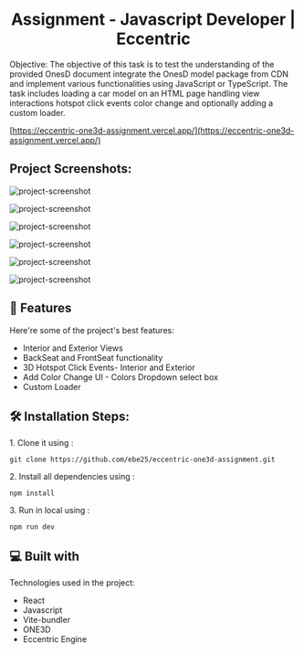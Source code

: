 <h1 align="center" id="title">Assignment - Javascript Developer | Eccentric</h1>

<p id="description">Objective: The objective of this task is to test the understanding of the provided OnesD document integrate the OnesD model package from CDN and implement various functionalities using JavaScript or TypeScript. The task includes loading a car model on an HTML page handling view interactions hotspot click events color change and optionally adding a custom loader.</p>

[https://eccentric-one3d-assignment.vercel.app/](https://eccentric-one3d-assignment.vercel.app/)

<h2>Project Screenshots:</h2>

<img src="https://iili.io/dKxjxTv.png" alt="project-screenshot" /><br/>

<img src="https://iili.io/dKxjcyG.png" alt="project-screenshot" /><br/>

<img src="https://iili.io/dKxjjae.md.png " alt="project-screenshot" /> <br/>

<img src="https://iili.io/dKxjw8u.md.png " alt="project-screenshot" /><br/>

<img src="https://iili.io/dKxjNyb.md.png " alt="project-screenshot" /><br/>

<img src="https://iili.io/dKxjhF9.md.png " alt="project-screenshot"/> <br/>

<h2>🧐 Features</h2>

Here're some of the project's best features:

- Interior and Exterior Views
- BackSeat and FrontSeat functionality
- 3D Hotspot Click Events- Interior and Exterior
- Add Color Change UI - Colors Dropdown select box
- Custom Loader

<h2>🛠️ Installation Steps:</h2>

<p>1. Clone it using :</p>

```
git clone https://github.com/ebe25/eccentric-one3d-assignment.git
```

<p>2. Install all dependencies using :</p>

```
npm install
```

<p>3. Run in local using :</p>

```
npm run dev
```

<h2>💻 Built with</h2>

Technologies used in the project:

- React
- Javascript
- Vite-bundler
- ONE3D
- Eccentric Engine

